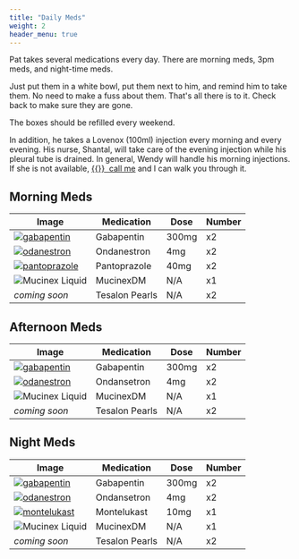 ```yaml
---
title: "Daily Meds"
weight: 2
header_menu: true
---
```


Pat takes several medications every day. There are morning meds, 3pm meds, and night-time meds.

Just put them in a white bowl, put them next to him, and remind him to take them. No need to make a fuss about them. That's all there is to it. Check back to make sure they are gone.

The boxes should be refilled every weekend.

In addition, he takes a Lovenox (100ml) injection every morning and every evening. His nurse, Shantal, will take care of the evening injection while his pleural tube is drained. In general, Wendy will handle his morning injections. If she is not available, [{{<icon class="fa fa-phone">}}&nbsp; call me](tel:19195345099) and I can walk you through it.

## Morning Meds

| Image | Medication | Dose | Number  |
|  ---  |  ---  |  ---  |  ---  |
| [![gabapentin](images/gaba-sm-1.jpeg)](images/gaba-1.jpeg) | Gabapentin | 300mg | x2 |
| [![odanestron](images/odan-sm-1.jpeg)](images/odan-1.jpeg) | Ondanestron | 4mg | x2 |
| [![pantoprazole](images/panto-sm-1.jpeg)](images/panto-1.jpeg) | Pantoprazole | 40mg | x2 |
| ![Mucinex Liquid](images/mucinex-liquid.png) | MucinexDM | N/A | x1 |
| _coming soon_ | Tesalon Pearls | N/A | x2 |

## Afternoon Meds
| Image | Medication | Dose | Number |
|  ---  |  ---  |  ---  |  ---  |
| [![gabapentin](images/gaba-sm-1.jpeg)](images/gaba-1.jpeg) | Gabapentin | 300mg | x2 |
| [![odanestron](images/odan-sm-1.jpeg)](images/odan-1.jpeg) | Ondansetron | 4mg | x2 |
| ![Mucinex Liquid](images/mucinex-liquid.png) | MucinexDM | N/A | x1 |
| _coming soon_ | Tesalon Pearls | N/A | x2 |



## Night Meds
| Image | Medication | Dose | Number |
|  ---  |  ---  |  ---  |  ---  |
| [![gabapentin](images/gaba-sm-1.jpeg)](images/gaba-1.jpeg) | Gabapentin | 300mg | x2 |
| [![odanestron](images/odan-sm-1.jpeg)](images/odan-1.jpeg) | Ondansetron | 4mg | x2 |
| [![montelukast](images/monte-sm-1.jpeg)](images/monte-1-jpeg) | Montelukast | 10mg | x1 |
| ![Mucinex Liquid](images/mucinex-liquid.png) | MucinexDM | N/A | x1 |
| _coming soon_ | Tesalon Pearls | N/A | x2 |
